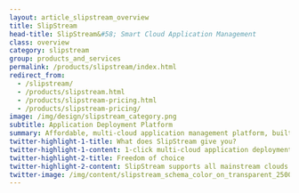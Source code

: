 ```yaml
---
layout: article_slipstream_overview
title: SlipStream
head-title: SlipStream&#58; Smart Cloud Application Management
class: overview
category: slipstream
group: products_and_services
permalink: /products/slipstream/index.html
redirect_from:
  - /slipstream/
  - /products/slipstream.html
  - /products/slipstream-pricing.html
  - /products/slipstream-pricing/
image: /img/design/slipstream_category.png
subtitle: Application Deployment Platform
summary: Affordable, multi-cloud application management platform, built on open source professional software, for the enterprise, with love.
twitter-highlight-1-title: What does SlipStream give you?
twitter-highlight-1-content: 1-click multi-cloud application deployment platform. Real multi-cloud software solution built on open source software
twitter-highlight-2-title: Freedom of choice
twitter-highlight-2-content: SlipStream supports all mainstream clouds.
twitter-image: /img/content/slipstream_schema_color_on_transparent_2500px.png
---
```

